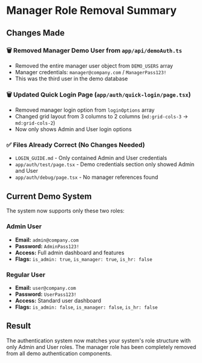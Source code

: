 # Manager Role Removal Summary

## Changes Made

### 🗑️ Removed Manager Demo User from `app/api/demoAuth.ts`
- Removed the entire manager user object from `DEMO_USERS` array
- Manager credentials: `manager@company.com` / `ManagerPass123!`
- This was the third user in the demo database

### 🗑️ Updated Quick Login Page (`app/auth/quick-login/page.tsx`)
- Removed manager login option from `loginOptions` array
- Changed grid layout from 3 columns to 2 columns (`md:grid-cols-3` → `md:grid-cols-2`)
- Now only shows Admin and User login options

### ✅ Files Already Correct (No Changes Needed)
- `LOGIN_GUIDE.md` - Only contained Admin and User credentials
- `app/auth/test/page.tsx` - Demo credentials section only showed Admin and User
- `app/auth/debug/page.tsx` - No manager references found

## Current Demo System

The system now supports only these two roles:

### Admin User
- **Email:** `admin@company.com`
- **Password:** `AdminPass123!`
- **Access:** Full admin dashboard and features
- **Flags:** `is_admin: true`, `is_manager: true`, `is_hr: false`

### Regular User
- **Email:** `user@company.com`
- **Password:** `UserPass123!`
- **Access:** Standard user dashboard
- **Flags:** `is_admin: false`, `is_manager: false`, `is_hr: false`

## Result

The authentication system now matches your system's role structure with only Admin and User roles. The manager role has been completely removed from all demo authentication components.
